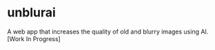 # unblurai
A web app that increases the quality of old and blurry images using AI.
[Work In Progress]
